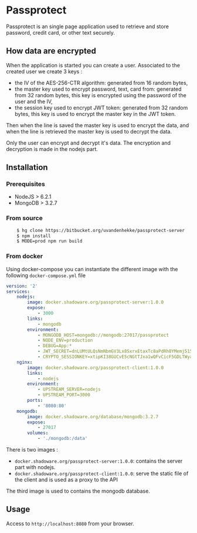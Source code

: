 # Passprotect

Passprotect is an single page application used to retrieve and store password, credit card, or other text securely.

## How data are encrypted

When the application is started you can create a user. Associated to the created user we create 3 keys :

  * the IV of the AES-256-CTR algorithm: generated from 16 random bytes,
  * the master key used to encrypt password, text, card from: generated from 32 random bytes, this key is encrypted 
  using the password of the user and the IV,
  * the session key used to encrypt JWT token: generated from 32 random bytes, this key is used to encrypt the master
  key in the JWT token.
  
Then when the line is saved the master key is used to encrypt the data, and when the line is retrieved the master key is
used to decrypt the data.

Only the user can encrypt and decrypt it's data. The encryption and decryption is made in the nodejs part. 

## Installation

### Prerequisites

 * NodeJS > 6.2.1
 * MongoDB > 3.2.7

### From source

```bash
    $ hg clone https://bitbucket.org/uvandenhekke/passprotect-server
    $ npm install
    $ MODE=prod npm run build
```

### From docker

Using docker-compose you can instantiate the different image with the following `docker-compose.yml` file

```yaml
version: '2'
services:
    nodejs:
        image: docker.shadoware.org/passprotect-server:1.0.0
        expose:
            - 3000
        links:
            - mongodb
        environment:
            - MONGODB_HOST=mongodb://mongodb:27017/passprotect
            - NODE_ENV=production
            - DEBUG=App:*
            - JWT_SECRET=dnLUMtULQsNmNbmGV3Lx8SxrxEtaxTc8aPdRh8YMemj515Faip7wQYueSaBFYm5r
            - CRYPTO_SESSIONKEY=xtipKI38GUCvE5cNGtTJxa1wQFvCicF5GDLTWyaBAb5RQqQ8rRBR1yVEq7Jg10cu
    nginx:
        image: docker.shadoware.org/passprotect-client:1.0.0
        links:
            - nodejs
        environment:
            - UPSTREAM_SERVER=nodejs
            - UPSTREAM_PORT=3000
        ports:
            - '8080:80'
    mongodb:
        image: docker.shadoware.org/database/mongodb:3.2.7
        expose:
            - 27017
        volumes:
            - './mongodb:/data'
```

There is two images :

 * `docker.shadoware.org/passprotect-server:1.0.0`: contains the server part with nodejs.
 * `docker.shadoware.org/passprotect-client:1.0.0`: serve the static file of the client and is used as a proxy to the API
  
The third image is used to contains the mongodb database.

## Usage

Access to `http://localhost:8080` from your browser.
